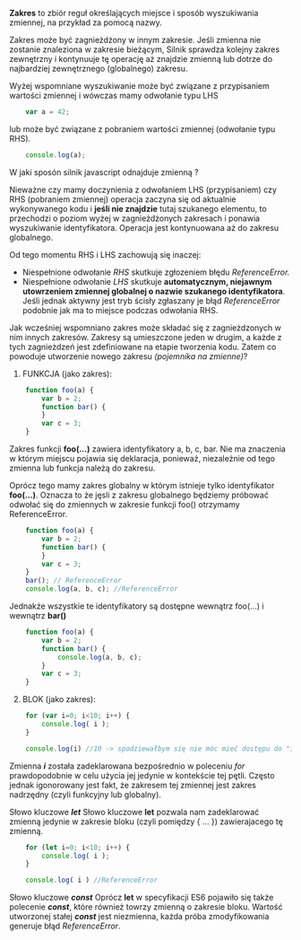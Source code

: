 **Zakres** to zbiór reguł określających miejsce i sposób wyszukiwania zmiennej, na przykład za pomocą nazwy.

Zakres może być zagnieżdżony w innym zakresie. Jeśli zmienna nie zostanie znaleziona w zakresie bieżącym,
Silnik sprawdza kolejny zakres zewnętrzny i kontynuuje tę operację aż znajdzie zmienną lub dotrze do najbardziej
zewnętrznego (globalnego) zakresu.

Wyżej wspomniane wyszukiwanie może być związane z przypisaniem wartości zmiennej i wówczas mamy odwołanie typu LHS

```javascript
    var a = 42;
```

lub może być związane z pobraniem wartości zmiennej (odwołanie typu RHS).

```javascript
    console.log(a);
```

W jaki sposón silnik javascript odnajduje zmienną ?

Nieważne czy mamy doczynienia z odwołaniem LHS (przypisaniem) czy RHS (pobraniem zmiennej) operacja zaczyna się od
aktualnie wykonywanego kodu i **jeśli nie znajdzie** tutaj szukanego elementu, to przechodzi o poziom wyżej
w zagnieżdżonych zakresach i ponawia wyszukiwanie identyfikatora.
Operacja jest kontynuowana aż do zakresu globalnego.

Od tego momentu RHS i LHS zachowują się inaczej:
* Niespełnione odwołanie *RHS* skutkuje zgłozeniem błędu *ReferenceError.*
* Niespełnione odwołanie *LHS* skutkuje **automatycznym, niejawnym utowrzeniem zmiennej globalnej o nazwie szukanego identyfikatora**.
Jeśli jednak aktywny jest tryb ścisły zgłaszany je błąd *ReferenceError* podobnie jak ma to miejsce podczas odwołania RHS.


Jak wcześniej wspomniano zakres może składać się z zagnieżdzonych w nim innych zakresów.
Zakresy są umieszczone jeden w drugim, a każde z tych zagnieżdzeń jest zdefiniowane na etapie tworzenia kodu.
Zatem co powoduje utworzenie nowego zakresu *(pojemnika na zmienne)*?

1. FUNKCJA (jako zakres):

```javascript
    function foo(a) {
        var b = 2;
        function bar() {
        }
        var c = 3;
    }
```

Zakres funkcji **foo(...)** zawiera identyfikatory a, b, c, bar.
Nie ma znaczenia w którym miejscu pojawia się deklaracja, ponieważ, niezależnie od tego zmienna lub funkcja należą do zakresu.


Oprócz tego mamy zakres globalny w którym istnieje tylko identyfikator **foo(...)**. Oznacza to że jęsli z zakresu globalnego
będziemy próbować odwołać się do zmiennych w zakresie funkcji foo() otrzymamy ReferenceError.

```javascript
    function foo(a) {
        var b = 2;
        function bar() {
        }
        var c = 3;
    }
    bar(); // ReferenceError
    console.log(a, b, c); //ReferenceError
```

Jednakże wszystkie te identyfikatory są dostępne wewnątrz foo(...) i wewnątrz **bar()**

```javascript
    function foo(a) {
        var b = 2;
        function bar() {
            console.log(a, b, c);
        }
        var c = 3;
    }
```

2. BLOK (jako zakres):

```javascript
    for (var i=0; i<10; i++) {
        console.log( i );
    }

    console.log(i) //10 -> spodziewałbym się nie móc mieć dostępu do "i" w tym miejscu
```

Zmienna ***i*** została zadeklarowana bezpośrednio w poleceniu *for* prawdopodobnie w celu użycia jej jedynie w kontekście tej pętli.
Często jednak igonorowany jest fakt, że zakresem tej zmiennej jest zakres nadrzędny (czyli funkcyjny lub globalny).

Słowo kluczowe ***let***
Słowo kluczowe **let** pozwala nam zadeklarować zmienną jedynie w zakresie bloku (czyli pomiędzy { ... }) zawierajacego
tę zmienną.

```javascript
    for (let i=0; i<10; i++) {
        console.log( i );
    }

    console.log( i ) //ReferenceError
```

Słowo kluczowe ***const***
Oprócz **let** w specyfikacji ES6 pojawiło się także polecenie ***const***, które również towrzy zmienną o zakresie bloku.
Wartość utworzonej stałej ***const*** jest niezmienna, każda próba zmodyfikowania generuje błąd *ReferenceError*.
